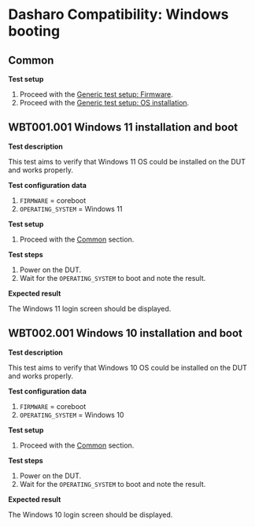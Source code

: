 # Dasharo Compatibility: Windows booting

## Common

**Test setup**

1. Proceed with the
   [Generic test setup: Firmware](../../generic-test-setup#firmware).
1. Proceed with the
   [Generic test setup: OS installation](../../generic-test-setup#os-installation).

## WBT001.001 Windows 11 installation and boot

**Test description**

This test aims to verify that Windows 11 OS could be installed on the DUT
and works properly.

**Test configuration data**

1. `FIRMWARE` = coreboot
1. `OPERATING_SYSTEM` = Windows 11

**Test setup**

1. Proceed with the [Common](#common) section.

**Test steps**

1. Power on the DUT.
1. Wait for the `OPERATING_SYSTEM` to boot and note the result.

**Expected result**

The Windows 11 login screen should be displayed.

## WBT002.001 Windows 10 installation and boot

**Test description**

This test aims to verify that Windows 10 OS could be installed on the DUT
and works properly.

**Test configuration data**

1. `FIRMWARE` = coreboot
1. `OPERATING_SYSTEM` = Windows 10

**Test setup**

1. Proceed with the [Common](#common) section.

**Test steps**

1. Power on the DUT.
1. Wait for the `OPERATING_SYSTEM` to boot and note the result.

**Expected result**

The Windows 10 login screen should be displayed.
